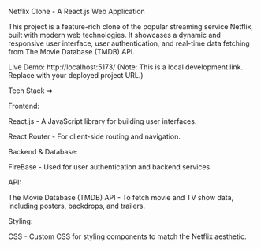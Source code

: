 Netflix Clone - A React.js Web Application

This project is a feature-rich clone of the popular streaming service Netflix, built with modern web technologies. It showcases a dynamic and responsive user interface, user authentication, and real-time data fetching from The Movie Database (TMDB) API.

Live Demo: http://localhost:5173/ (Note: This is a local development link. Replace with your deployed project URL.)

Tech Stack =>

Frontend:

React.js - A JavaScript library for building user interfaces.

React Router - For client-side routing and navigation.

Backend & Database:

FireBase - Used for user authentication and backend services.

API:

The Movie Database (TMDB) API - To fetch movie and TV show data, including posters, backdrops, and trailers.

Styling:

CSS - Custom CSS for styling components to match the Netflix aesthetic.
